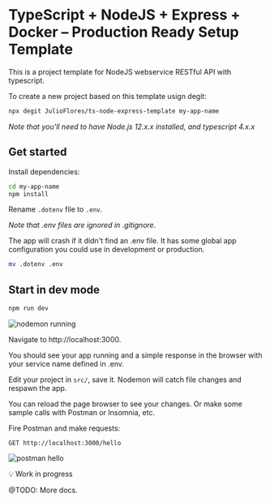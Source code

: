 # TypeScript + NodeJS + Express + Docker – Production Ready Setup Template

This is a project template for NodeJS webservice RESTful API with typescript.

To create a new project based on this template usign degit:

```bash
npx degit JulioFlores/ts-node-express-template my-app-name
```

*Note that you'll need to have Node.js 12.x.x installed, and typescript 4.x.x*

## Get started

Install dependencies:

```bash
cd my-app-name
npm install
```

Rename `.dotenv` file to `.env`.

*Note that .env files are ignored in .gitignore.*

The app will crash if it didn't find an .env file. It has some global app configuration you could use in development or production.

```bash
mv .dotenv .env
```

## Start in dev mode

```bash
npm run dev
```

![nodemon running](https://i.imgur.com/31kfLKk.png)

Navigate to http://localhost:3000.

You should see your app running and a simple response in the browser with your service name defined in .env.

Edit your project in `src/`, save it. Nodemon will catch file changes and respawn the app. 

You can reload the page browser to see your changes. Or make some sample calls with Postman or Insomnia, etc.

Fire Postman and make requests:

```
GET http://localhost:3000/hello
```

![postman hello](https://i.imgur.com/QkP6NmK.png)

💡 Work in progress

@TODO: More docs.